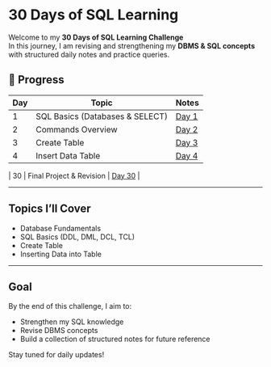 # 30 Days of SQL Learning

Welcome to my **30 Days of SQL Learning Challenge**  
In this journey, I am revising and strengthening my **DBMS & SQL concepts** with structured daily notes and practice queries.


## 📅 Progress

| Day | Topic | Notes |
|-----|-------|-------|
| 1   | SQL Basics (Databases & SELECT) | [Day 1](Day-1Installation/Installation.md) |
| 2   | Commands Overview| [Day 2](Day-2Commands/Commands.md) |
| 3   | Create Table | [Day 3](Day-3Database/CreateTable.md) |
| 4   | Insert Data Table | [Day 4](Day-4Inserting/InsertingData.md)|

| 30  | Final Project & Revision | [Day 30](day30.md) |

---

##  Topics I’ll Cover
- Database Fundamentals  
- SQL Basics (DDL, DML, DCL, TCL)  
- Create Table
- Inserting Data into Table  

---

## Goal
By the end of this challenge, I aim to:
- Strengthen my SQL knowledge  
- Revise DBMS concepts  
- Build a collection of structured notes for future reference  



 Stay tuned for daily updates!
